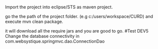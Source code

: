 Import the project into eclipse/STS as maven project.

go the the path of the project folder. (e.g c:/users/workspace/CURD) and execute mvn clean package.

it will download all the require jars and you are good to go.
#Test DEV5
Change the database connectivity in com.websystique.springmvc.dao.ConnectionDao

